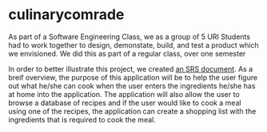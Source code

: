 # culinarycomrade

As part of a Software Engineering Class, we as a group of 5 URI Students had to work together to design, demonstate, build, and test a product which we envisioned. We did this as part of a regular class, over one semester

In order to better illustrate this project, we created [an SRS document](https://docs.google.com/document/d/1FaL6MFByW74c7uw-zYuAeHiFxVEc2jfVRDCIDu15khA). As a breif overview, the purpose of this application will be to help the user figure out what he/she can cook when the user enters the ingredients he/she has at home into the application. The application will also allow the user to browse a database of recipes and if the user would like to cook a meal using one of the recipes, the application can create a shopping list with the ingredients that is required to cook the meal.
